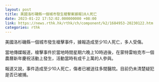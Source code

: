 ```yaml
---
layout: post
title: 美國洛杉磯縣一個城市發生槍擊案據報10人死亡
date: 2023-01-22 17:52:02.000000000 +08:00
link: https://news.rthk.hk/rthk/ch/component/k2/1684953-20230122.htm
categories: rthk
---
```


美國洛杉磯縣一個城市發生槍擊事件，據報造成至少10人死亡，多人受傷。

當地傳媒報道，槍擊事件於當地時間星期六晚上10時過後，在蒙特雷帕克市一個農曆新年慶祝活動上發生，活動當時有成千上萬的人參與。

報道又說，事件造成至少10人死亡，傷者已被送往多間醫院。目前仍未清楚疑犯是否已被捕。
